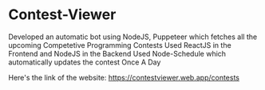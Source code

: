 # Contest-Viewer

Developed an automatic bot using NodeJS, Puppeteer which fetches all the upcoming Competetive Programming
Contests
Used ReactJS in the Frontend and NodeJS in the Backend
Used Node-Schedule which automatically updates the contest Once A Day

Here's the link of the website:
https://contestviewer.web.app/contests

